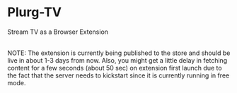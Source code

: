 # Plurg-TV
 Stream TV as a Browser Extension
<br />
<br />
<p>
 NOTE: The extension is currently being published to the store and should be live in about 1-3 days from now. Also, you might get a little delay in fetching content for a few seconds (about 50 sec) on extension first launch due to the fact that the server needs to kickstart since it is currently running in free mode.
</p>
